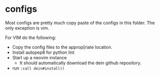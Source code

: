 # configs

Most configs are pretty much copy paste of the configs in this folder. The only
exception is vim.

For VIM do the following:
* Copy the config files to the approp[riate location.
* Install autopep8 for python lint
* Start up a neovim instance
  - It should automatically download the dein github repository.
* run `:call dein#install()`

